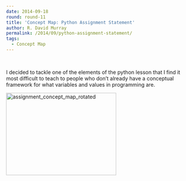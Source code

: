 ```yaml
---
date: 2014-09-18
round: round-11
title: 'Concept Map: Python Assignment Statement'
author: R. David Murray
permalink: /2014/09/python-assignment-statement/
tags:
  - Concept Map
---
```

&nbsp;

I decided to tackle one of the elements of the python lesson that I find it most difficult to teach to people who don&#8217;t already have a conceptual framework for what variables and values in programming are.

[<img class="alignnone size-medium wp-image-8867" alt="assignment_concept_map_rotated" src="http://teaching.software-carpentry.org/wp-content/uploads/2014/09/assignment_concept_map_rotated-300x225.jpg" width="300" height="225" />][1]

 [1]: http://teaching.software-carpentry.org/wp-content/uploads/2014/09/assignment_concept_map_rotated.jpg
